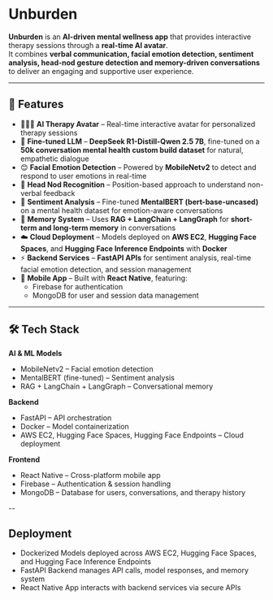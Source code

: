 # Unburden

**Unburden** is an **AI-driven mental wellness app** that provides interactive therapy sessions through a **real-time AI avatar**.  
It combines **verbal communication, facial emotion detection, sentiment analysis, head-nod gesture detection and memory-driven conversations** to deliver an engaging and supportive user experience.  

---

## 🚀 Features  

- 🧑‍🤝‍🧑 **AI Therapy Avatar** – Real-time interactive avatar for personalized therapy sessions
- 🤖 **Fine-tuned LLM** – **DeepSeek R1-Distill-Qwen 2.5 7B**, fine-tuned on a **50k conversation mental health custom build dataset** for natural, empathetic dialogue
- 😊 **Facial Emotion Detection** – Powered by **MobileNetv2** to detect and respond to user emotions in real-time  
- 🙆 **Head Nod Recognition** – Position-based approach to understand non-verbal feedback  
- 💬 **Sentiment Analysis** – Fine-tuned **MentalBERT (bert-base-uncased)** on a mental health dataset for emotion-aware conversations  
- 🧠 **Memory System** – Uses **RAG + LangChain + LangGraph** for **short-term and long-term memory** in conversations  
- ☁️ **Cloud Deployment** – Models deployed on **AWS EC2**, **Hugging Face Spaces**, and **Hugging Face Inference Endpoints** with **Docker**  
- ⚡ **Backend Services** – **FastAPI APIs** for sentiment analysis, real-time facial emotion detection, and session management  
- 📱 **Mobile App** – Built with **React Native**, featuring:  
  - Firebase for authentication  
  - MongoDB for user and session data management  

---

## 🛠️ Tech Stack  

**AI & ML Models**  
- MobileNetv2 – Facial emotion detection  
- MentalBERT (fine-tuned) – Sentiment analysis  
- RAG + LangChain + LangGraph – Conversational memory  

**Backend**  
- FastAPI – API orchestration  
- Docker – Model containerization  
- AWS EC2, Hugging Face Spaces, Hugging Face Endpoints – Cloud deployment  

**Frontend**  
- React Native – Cross-platform mobile app  
- Firebase – Authentication & session handling  
- MongoDB – Database for users, conversations, and therapy history  

--
## Deployment

- Dockerized Models deployed across AWS EC2, Hugging Face Spaces, and Hugging Face Inference Endpoints
- FastAPI Backend manages API calls, model responses, and memory system
- React Native App interacts with backend services via secure APIs
